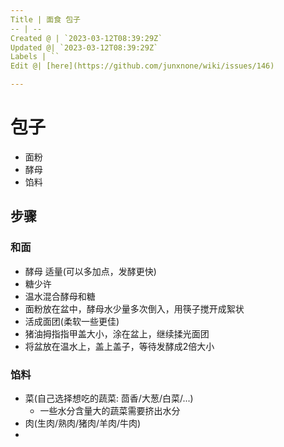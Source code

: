 ```yaml
---
Title | 面食 包子
-- | --
Created @ | `2023-03-12T08:39:29Z`
Updated @| `2023-03-12T08:39:29Z`
Labels | ``
Edit @| [here](https://github.com/junxnone/wiki/issues/146)

---
```

# 包子

- 面粉
- 酵母
- 馅料

## 步骤

###  和面
- 酵母 适量(可以多加点，发酵更快)
- 糖少许
- 温水混合酵母和糖
- 面粉放在盆中，酵母水少量多次倒入，用筷子搅开成絮状
- 活成面团(柔软一些更佳)
- 猪油拇指指甲盖大小，涂在盆上，继续揉光面团
- 将盆放在温水上，盖上盖子，等待发酵成2倍大小

### 馅料
- 菜(自己选择想吃的蔬菜: 茴香/大葱/白菜/...)
  - 一些水分含量大的蔬菜需要挤出水分
- 肉(生肉/熟肉/猪肉/羊肉/牛肉)
- 


